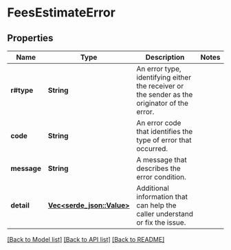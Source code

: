 # FeesEstimateError

## Properties

Name | Type | Description | Notes
------------ | ------------- | ------------- | -------------
**r#type** | **String** | An error type, identifying either the receiver or the sender as the originator of the error. | 
**code** | **String** | An error code that identifies the type of error that occurred. | 
**message** | **String** | A message that describes the error condition. | 
**detail** | [**Vec<serde_json::Value>**](serde_json::Value.md) | Additional information that can help the caller understand or fix the issue. | 

[[Back to Model list]](../README.md#documentation-for-models) [[Back to API list]](../README.md#documentation-for-api-endpoints) [[Back to README]](../README.md)


